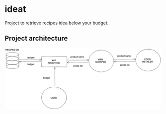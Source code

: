 # ideat

Project to retrieve recipes idea below your budget.

## Project architecture

![Architecture](doc/architecture.png)
